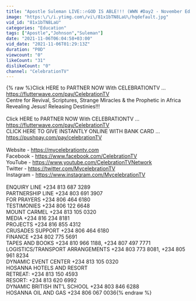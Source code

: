 ```yaml
---
title: "Apostle Suleman LIVE::🔥GOD IS ABLE!!! (WWN #Day2 - November Edition) 6th Nov. 2021"
image: "https:\/\/i.ytimg.com\/vi\/81x1bTN8LaU\/hqdefault.jpg"
vid_id: "81x1bTN8LaU"
categories: "Education"
tags: ["Apostle","Johnson","Suleman"]
date: "2021-11-06T06:04:58+03:00"
vid_date: "2021-11-06T01:29:13Z"
duration: "P0D"
viewcount: "0"
likeCount: "31"
dislikeCount: "0"
channel: "CelebrationTV"
---
```

{% raw %}Click HERE to PARTNER NOW With CELEBRATIONTV …<a rel="nofollow" target="blank" href="https://flutterwave.com/pay/CelebrationTV">https://flutterwave.com/pay/CelebrationTV</a><br />Centre for Revival, Scriptures, Strange Miracles &amp; the Prophetic in Africa<br />Revealing Jesus! Releasing Destinies!!!<br /><br />Click HERE to PARTNER NOW With CELEBRATIONTV …<a rel="nofollow" target="blank" href="https://flutterwave.com/pay/CelebrationTV">https://flutterwave.com/pay/CelebrationTV</a><br />CLICK HERE TO GIVE INSTANTLY ONLINE WITH BANK CARD …<a rel="nofollow" target="blank" href="https://pushpay.com/pay/celebrationTV">https://pushpay.com/pay/celebrationTV</a><br /><br />Website     - <a rel="nofollow" target="blank" href="https://mycelebrationtv.com">https://mycelebrationtv.com</a><br />Facebook  - <a rel="nofollow" target="blank" href="https://www.facebook.com/CelebrationTV">https://www.facebook.com/CelebrationTV</a><br />YouTube    - <a rel="nofollow" target="blank" href="https://www.youtube.com/CelebrationTVNetwork">https://www.youtube.com/CelebrationTVNetwork</a><br />Twitter       - <a rel="nofollow" target="blank" href="https://twitter.com/MycelebrationTV">https://twitter.com/MycelebrationTV</a><br />Instagram  - <a rel="nofollow" target="blank" href="https://www.instagram.com/MycelebrationTV">https://www.instagram.com/MycelebrationTV</a>                                <br />                                                                                                                                         <br />ENQUIRY LINE  +234 813 687 3289<br />PARTNERSHIP LINE   +234 803 691 3907<br />FOR PRAYERS  +234 806 464 6180<br />TESTIMONIES  +234 806 122 6648<br />MOUNT CARMEL +234 813 105 0320<br />MEDIA +234 816 234 8181<br />PROJECTS +234 816 855 4312<br />CRUSADES SUPPORT +234 806 464 6180<br />FINANCE +234 802 775 5691<br />TAPES AND BOOKS +234 810 966 1188, +234 807 497 7771<br />LOGISTICS/TRANSPORT ARRANGEMENTS +234 803 773 8081, +234 805 961 8234<br />DYNAMIC EVENT CENTER +234 813 105 0320<br />HOSANNA HOTELS AND RESORT <br />RETREAT: +234 813 150 4593<br />RESORT: +234 813 620 6992<br />DYNAMIC BRITISH INT’L SCHOOL +234 803 846 6288<br />HOSANNA OIL AND GAS +234 806 067 0036{% endraw %}
